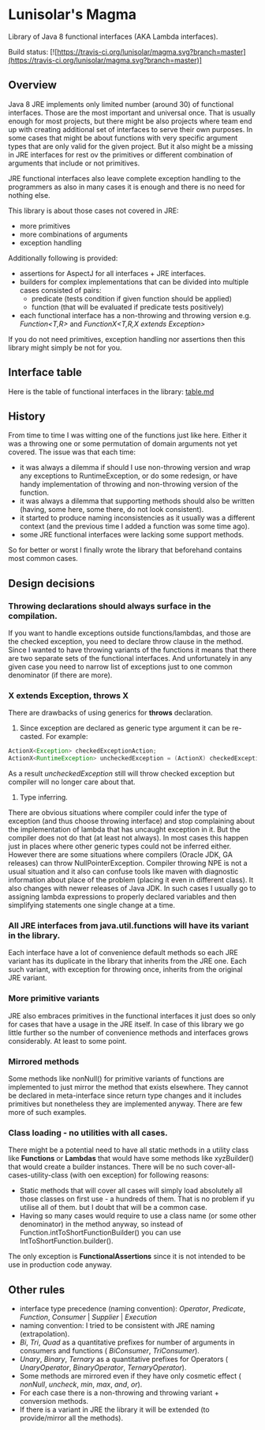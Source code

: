 Lunisolar's Magma
=================

Library of Java 8 functional interfaces (AKA Lambda interfaces).

Build status: [![https://travis-ci.org/lunisolar/magma.svg?branch=master](https://travis-ci.org/lunisolar/magma.svg?branch=master)]

## Overview

Java 8 JRE implements only limited number (around 30) of functional interfaces. Those are the most important and universal once. That is usually enough for most
projects, but there might be also projects where team end up with creating additional set of interfaces to serve their own purposes. In some cases that might be
about functions with very specific argument types that are only valid for the given project. But it also might be a missing in JRE interfaces for rest ov the
primitives or different combination of arguments that include or not primitives.

JRE functional interfaces also leave complete  exception handling to the programmers as also in many cases it is enough and there is no need for nothing else.

This library is about those cases not covered in JRE:

+ more primitives
+ more combinations of arguments
+ exception handling

Additionally following is provided:

+ assertions for AspectJ for all interfaces + JRE interfaces.
+ builders for complex implementations that can be divided into multiple cases consisted of pairs:
    + predicate (tests condition if given function should be applied)
    + function (that will be evaluated if predicate tests positively)
+ each functional interface has a non-throwing and throwing version e.g. _Function<T,R>_ and _FunctionX<T,R,X extends Exception>_

If you do not need primitives, exception handling nor assertions then this library might simply be not for you.

## Interface table

Here is the table of functional interfaces in the library: [table.md](table.md)

## History

From time to time I was witting one of the functions just like here. Either it was a throwing one or some permutation of domain arguments not yet covered.
The issue was that each time:

+ it was always a dilemma if should I use non-throwing version and wrap any exceptions to RuntimeException, or do some redesign, or have handy implementation of throwing and non-throwing version of the function.
+ it was always a dilemma that supporting methods should also be written (having, some here, some there, do not look consistent).
+ it started to produce naming inconsistencies as it usually was a different context (and the previous time I added a function was some time ago).
+ some JRE functional interfaces were lacking some support methods.

So for better or worst I finally wrote the library that beforehand contains most common cases.

## Design decisions

### Throwing declarations should always surface in the compilation.

If you want to handle exceptions outside functions/lambdas, and those are the checked exception, you need to declare throw clause in the method. Since I wanted
to have throwing variants of the functions it means that there are two separate sets of the functional interfaces. And unfortunately in any given case you need
to narrow list of exceptions just to one common denominator (if there are more).

### X extends Exception, throws X

There are drawbacks of using generics for **throws** declaration.

1. Since exception are declared as generic type argument it can be re-casted.
For example:

```java
ActionX<Exception> checkedExceptionAction;
ActionX<RuntimeException> uncheckedException = (ActionX) checkedExceptionAction;
```

As a result _uncheckedException_ still will throw checked exception but compiler will no longer care about that.

1. Type inferring.

There are obvious situations where compiler could infer the type of exception (and thus choose throwing interface) and stop complaining about the implementation of lambda that has uncaught exception in it. But the compiler does not do that (at least not always).
In most cases this happen just in places where other generic types could not be inferred either. However there are some situations where compilers (Oracle JDK, GA releases) can throw NullPointerException.
Compiler throwing NPE is not a usual situation and it also can confuse tools like maven with diagnostic information about place of the problem (placing it even in different class). It also changes with newer releases of Java JDK.
In such cases I usually go to assigning lambda expressions to properly declared variables and then simplifying statements one single change at a time.

### All JRE interfaces from **java.util.functions** will have its variant in the library.

Each interface have a lot of convenience default methods so each JRE variant has its duplicate in the library that inherits from the JRE one. Each such variant, with exception for throwing once, inherits from the original JRE variant.

### More primitive variants

JRE also embraces primitives in the functional interfaces it just does so only for cases that have a usage in the JRE itself. In case of this library we go little further so the number of convenience methods and interfaces grows considerably. At least to some point.

### Mirrored methods

Some methods like nonNull() for primitive variants of functions are implemented to just mirror the method that exists elsewhere. They cannot be declared in meta-interface since return type changes and it includes primitives but nonetheless they are implemented anyway.
There are few more of such examples.

### Class loading - no utilities with all cases.

There might be a potential need to have all static methods in a utility class like **Functions** or **Lambdas** that would have some methods like xyzBuilder() that would create a builder instances.
There will be no such cover-all-cases-utility-class (with oen exception) for following reasons:

- Static methods that will cover all cases will simply load absolutely all those classes on first use - a hundreds of them. That is no problem if yu utilise all of them. but I doubt that will be a common case.
- Having so many cases would require to use a class name (or some other denominator) in the method anyway, so instead of Function.intToShortFunctionBuilder() you can use IntToShortFunction.builder().

The only exception is **FunctionalAssertions** since it is not intended to be use in production code anyway.

## Other rules

- interface type precedence (naming convention): _Operator_, _Predicate_, _Function_, _Consumer_ | _Supplier_ | _Execution_
- naming convention: I tried to be consistent with JRE naming (extrapolation).
- _Bi_, _Tri_, _Quad_ as a quantitative prefixes for number of arguments in consumers and functions ( _BiConsumer_, _TriConsumer_).
- _Unary_, _Binary_, _Ternary_ as a quantitative prefixes for Operators ( _UnaryOperator_, _BinaryOperator_, _TernaryOperator_).
- Some methods are mirrored even if they have only cosmetic effect ( _nonNull_, _uncheck_, _min_, _max_, _and_, _or_).
- For each case there is a non-throwing and throwing variant + conversion methods.
- If there is a variant in JRE the library it will be extended (to provide/mirror all the methods).
